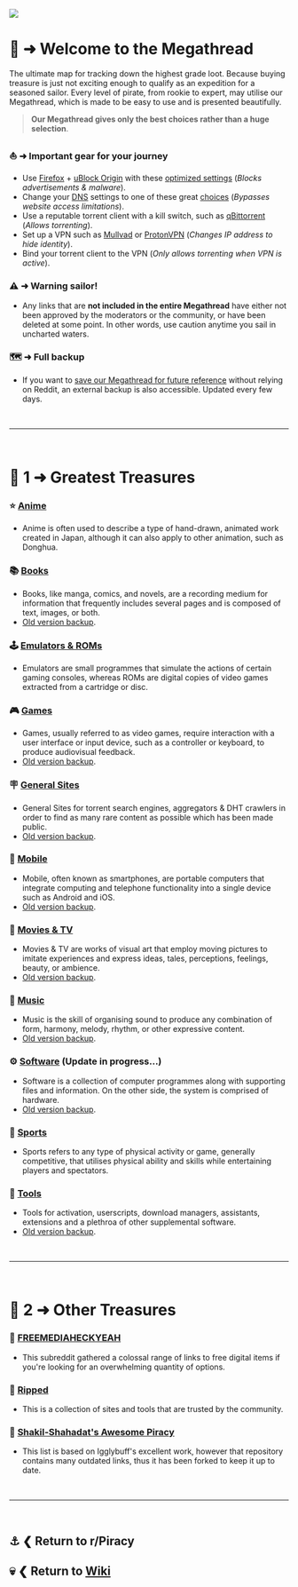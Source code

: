 ![](%%megathread%%)

# 📜 ➜ Welcome to the **Megathread**
The ultimate map for tracking down the highest grade loot. Because buying treasure is just not exciting enough to qualify as an expedition for a seasoned sailor. Every level of pirate, from rookie to expert, may utilise our Megathread, which is made to be easy to use and is presented beautifully.

>**Our Megathread gives only the best choices rather than a huge selection**.

### ⛵ ➜ Important gear for your journey
- Use [Firefox](https://mozilla.org/firefox/new/) + [uBlock Origin](https://addons.mozilla.org/firefox/addon/ublock-origin/) with these [optimized settings](https://i.postimg.cc/6QjMwNYG/u-Block-Origin-optimized-settings.png) (*Blocks advertisements & malware*).
- Change your [DNS](https://www.privacyguides.org/advanced/dns-overview/) settings to one of these great [choices](https://www.privacyguides.org/dns/) (*Bypasses website access limitations*).
- Use a reputable torrent client with a kill switch, such as [qBittorrent](https://www.qbittorrent.org/) (*Allows torrenting*).
- Set up a VPN such as [Mullvad](https://mullvad.net/) or [ProtonVPN](https://protonvpn.com/) (*Changes IP address to hide identity*).
- Bind your torrent client to the VPN (*Only allows torrenting when VPN is active*).

### ⚠️ ➜ Warning sailor!
- Any links that are **not included in the entire Megathread** have either not been approved by the moderators or the community, or have been deleted at some point. In other words, use caution anytime you sail in uncharted waters.

### 🗺️ ➜ Full backup
- If you want to [save our Megathread for future reference](https://rentry.org/megathread) without relying on Reddit, an external backup is also accessible. Updated every few days.

&nbsp;

---

&nbsp;

# 📑 1 ➜ Greatest Treasures

### ⭐ [Anime](https://www.reddit.com/r/Piracy/wiki/megathread/anime/)
- Anime is often used to describe a type of hand-drawn, animated work created in Japan, although it can also apply to other animation, such as Donghua.

### 📚 [Books](https://www.reddit.com/r/Piracy/wiki/megathread/reading_material_and_elearning/)
- Books, like manga, comics, and novels, are a recording medium for information that frequently includes several pages and is composed of text, images, or both.
- [Old version backup](https://rentry.org/5g76z).

### 🕹️ [Emulators & ROMs](https://www.reddit.com/r/Piracy/wiki/megathread/emulators_and_roms/)
- Emulators are small programmes that simulate the actions of certain gaming consoles, whereas ROMs are digital copies of video games extracted from a cartridge or disc.

### 🎮 [Games](https://www.reddit.com/r/Piracy/wiki/megathread/games/)
- Games, usually referred to as video games, require interaction with a user interface or input device, such as a controller or keyboard, to produce audiovisual feedback.
- [Old version backup](https://rentry.org/7cznn).

### 🪧 [General Sites](https://www.reddit.com/r/Piracy/wiki/megathread/general_sites_and_search_engines/)
- General Sites for torrent search engines, aggregators & DHT crawlers in order to find as many rare content as possible which has been made public.
- [Old version backup](https://rentry.org/5vpw7).

### 📱 [Mobile](https://www.reddit.com/r/Piracy/wiki/megathread/mobile_apps_and_repos/)
- Mobile, often known as smartphones, are portable computers that integrate computing and telephone functionality into a single device such as Android and iOS.
- [Old version backup](https://rentry.org/tcntf).

### 🎦 [Movies & TV](https://www.reddit.com/r/Piracy/wiki/megathread/movies_and_tv)
- Movies & TV are works of visual art that employ moving pictures to imitate experiences and express ideas, tales, perceptions, feelings, beauty, or ambience.
- [Old version backup](https://rentry.org/wkirm).

### 🎹 [Music](https://www.reddit.com/r/Piracy/wiki/megathread/music/)
- Music is the skill of organising sound to produce any combination of form, harmony, melody, rhythm, or other expressive content.
- [Old version backup](https://rentry.org/ko7zq).

### ⚙️ [Software](https://www.reddit.com/r/Piracy/wiki/megathread/software_downloads/) (Update in progress...)
- Software is a collection of computer programmes along with supporting files and information. On the other side, the system is comprised of hardware.
- [Old version backup](https://rentry.org/pzfwe).

### 👟 [Sports](https://www.reddit.com/r/Piracy/wiki/megathread/sports/)
- Sports refers to any type of physical activity or game, generally competitive, that utilises physical ability and skills while entertaining players and spectators.

### 🧰 [Tools](https://www.reddit.com/r/Piracy/wiki/megathread/tools/)
- Tools for activation, userscripts, download managers, assistants, extensions and a plethroa of other supplemental software.
- [Old version backup](https://rentry.org/6fyps).

&nbsp;

---

&nbsp;

# 📑 2 ➜ Other Treasures

### 📁 [FREEMEDIAHECKYEAH](https://www.reddit.com/r/FREEMEDIAHECKYEAH/wiki/index/)
- This subreddit gathered a colossal range of links to free digital items if you're looking for an overwhelming quantity of options.

### 📁 [Ripped](https://ripped.guide/)
- This is a collection of sites and tools that are trusted by the community.

### 📁 [Shakil-Shahadat's Awesome Piracy](https://github.com/Shakil-Shahadat/awesome-piracy)
- This list is based on Igglybuff's excellent work, however that repository contains many outdated links, thus it has been forked to keep it up to date.

&nbsp;

---

&nbsp;

⚓ ❮ Return to **r/Piracy**
---
💀 ❮ Return to [**Wiki**](https://www.reddit.com/r/Piracy/wiki/index/)
---